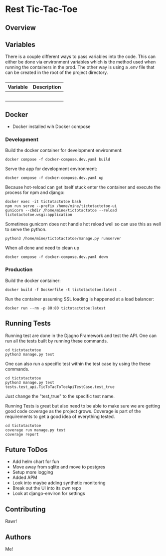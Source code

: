 # Rest Tic-Tac-Toe

## Overview


## Variables
There is a couple different ways to pass variables into the code.
This can either be done via environment variables which is the
method used when running the containers in the prod.
The other way is using a .env file that can be created in
the root of the project directory.
###
| Variable | Description                                                |
|----------|------------------------------------------------------------|
|          |                                                            |
|          |                                                            |
|          |                                                            |
|          |                                                            |
|          |                                                            |

## Docker
* Docker installed wih Docker compose

### Development
Build the docker container for development environment:
```
docker compose -f docker-compose.dev.yaml build
```
Serve the app for development environment:
```
docker compose -f docker-compose.dev.yaml up
```
Because hot-reload can get itself stuck enter the container
and execute the process for npm and django:
```
docker exec -it tictotactotoe bash
npm run serve --prefix /home/mine/tictotactotoe-ui
gunicorn --chdir /home/mine/tictotactotoe --reload tictotactotoe.wsgi:application
```

Sometimes gunicorn does not handle hot reload well so can use this as well to serve the python.
```
python3 /home/mine/tictotactotoe/manage.py runserver
```

When all done and need to clean up
```
docker compose -f docker-compose.dev.yaml down
```
### Production
Build the docker container:
```
docker build -f Dockerfile -t tictotactotoe:latest .
```
Run the container assuming SSL loading is happened at a load balancer:
```
docker run --rm -p 80:80 tictotactotoe:latest
```

## Running Tests
Running test are done in the Djagno Framework and test the API.
One can run all the tests built by running these commands.
```
cd tictotactotoe
python3 manage.py test
```
One can also run a specific test within the test case by using the these commands.
```
cd tictotactotoe
python3 manage.py test tests.test_api.TicToTacToToeApiTestCase.test_true
```
Just change the "test_true" to the specific test name.

Running Tests is great but also need to be able to make sure we are getting good code coverage as the project grows.
Coverage is part of the requirements to get a good idea of everything tested.
```
cd tictotactotoe
coverage run manage.py test
coverage report
```

## Future ToDos
* Add helm chart for fun
* Move away from sqlite and move to postgres
* Setup more logging
* Added APM
* Look into maybe adding synthetic monitoring
* Break out the UI into its own repo
* Look at django-environ for settings

## Contributing
Rawr!

## Authors
Me!

